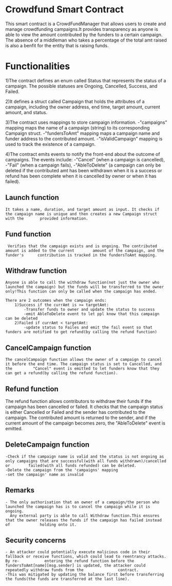 # Crowdfund Smart Contract

This smart contract is a CrowdFundManager that allows users to create and manage crowdfunding campaigns.It provides transparency as anyone is able to view the amount contributed by the funders to a certain campaign. The absence of a middleman who takes a percentage of the total amt raised is also a benfit for the entity that is raising funds.

# Functionalities

1)The contract defines an enum called Status that represents the status of a campaign. 
The possible statuses are Ongoing, Cancelled, Success, and Failed.

2)It defines a struct called Campaign that holds the attributes of a campaign, including the owner address, end time, target amount, current amount, and status.

3)The contract uses mappings to store campaign information. 
    -"campaigns" mapping maps the name of a campaign (string) to its corresponding Campaign struct.
    -"fundersToAmt" mapping maps a campaign name and funder address to the contributed amount. 
    -"isValidCampaign" mapping is used to track the existence of a campaign.
 
 4)The contract emits events to notify the front-end about the outcome of campaigns. 
    The events include:
      -"Cancel" (when a campaign is cancelled),
      -"Fail" (when a campaign fails),
      -"AbleToDelete" (a campaign can only be deleted if the contributed amt has been withdrawn when it is a success or refund has been complete when                        it is cancelled by owner or when it has failed).
      
## Launch function
    It takes a name, duration, and target amount as input. It checks if the campaign name is unique and then creates a new Campaign struct with the       provided information.
    
## Fund function
     Verifies that the campaign exists and is ongoing. The contributed amount is added to the current        amount of the campaign, and the funder's      contribution is tracked in the fundersToAmt mapping.

## Withdraw function
    Anyone is able to call the withdraw function(not just the owner who launched the campaign) but the funds will be transferred to the owner             only!This function can only be called when the campaign has ended.
    
    There are 2 outcomes when the campaign ends:
        1)Success if the currAmt is >= targetAmt:
            -Transfer funds to owner and update the status to success
            -emit AbleToDelete event to let ppl know that this campaign can be deleted
        2)Failed if currAmt < targetAmt:
            -update status to Failes and emit the fail event so that funders are notified to get refund(by calling the refund function)

## CancelCampaign function
    The cancelCampaign function allows the owner of a campaign to cancel it before the end time. The campaign status is set to Cancelled, and the         "Cancel" event is emitted to let funders know that they can get a refund(by calling the refund function).
    
## Refund function
   The refund function allows contributors to withdraw their funds if the campaign has been cancelled or failed. It checks that the campaign status      is either Cancelled or Failed and the sender has contributed to the campaign. The contributed amount is returned to the sender, and if the            current amount of the campaign becomes zero, the "AbleToDelete" event is emitted.

## DeleteCampaign function
    -Check if the campaign name is valid and the status is not ongoing as only campaigns that are successful(with all funds withdrawn)/cancelled or        failed(with all funds refunded) can be deleted.
    -Delete the campaign from the 'campaigns' mapping 
    -set the campaign' name as invalid 
    
 
## Remarks
    - The only authorisation that an owner of a campaign/the person who launched the campaign has is to cancel the campaign while it is ongoing.
      Any external party is able to call Withdraw function.This ensures that the owner releases the funds if the campaign has failed instead of             holding onto it.
      
## Security concerns
    - An attacker could potentially execute malicious code in their fallback or receive functions, which could lead to reentrancy attacks. By re-           entering the refund function before the fundersToAmt[name][msg.sender] is updated, the attacker could repeatedly withdraw funds from the               contract.
    -This was mitigated by updating the balance first before transferring the funds(the funds are transferred at the last line).
    
    
    
    
    
    
    
    
    
    
    
      
